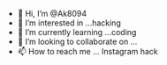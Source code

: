 - 👋 Hi, I’m @Ak8094
- 👀 I’m interested in ...hacking
- 🌱 I’m currently learning ...coding
- 💞️ I’m looking to collaborate on ...
- 📫 How to reach me ... Instagram hack

<!---
Ak8094/Ak8094 is a ✨ special ✨ repository because its `README.md` (this file) appears on your GitHub profile.
You can click the Preview link to take a look at your changes.
--->
